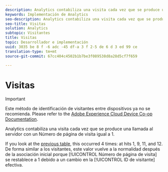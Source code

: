 ```yaml
---
description: Analytics contabiliza una visita cada vez que se produce una llamada al servidor con un Número de página de visita igual a 1.
keywords: Implementación de Analytics
seo-description: Analytics contabiliza una visita cada vez que se produce una llamada al servidor con un Número de página de visita igual a 1.
seo-title: Visitas
solution: Analytics
subtopic: Visitantes
title: Visitas
topic: Desarrollador e implementación
uuid: 3035 be 8 f -6 adc -45 df-a 3 f 2-5 de 6 d 3 ed 99 ce
translation-type: tm+mt
source-git-commit: 67cc404c4502b1b7be3f089538d8a28d5cf7f659

---
```



# Visitas

>[!IMPORTANT]
>
>Este método de identificación de visitantes entre dispositivos ya no se recomienda. Please refer to the [Adobe Experience Cloud Device Co-op Documentation](https://marketing.adobe.com/resources/help/en_US/mcdc/).

Analytics contabiliza una visita cada vez que se produce una llamada al servidor con un Número de página de visita igual a 1.

If you look at the [previous table](../../../implement/js-implementation/xdevice-visid/visit-example.md#concept_E3B32B8E539F4FDC8E3FA872328B87BA), this occurred 4 times: at hits 1, 9, 11, and 12. De forma similar a los visitantes, este valor vuelve a la normalidad después de la asociación inicial porque [!UICONTROL Número de página de visita] se restablece a 1 debido a un cambio en la [!UICONTROL ID de visitante] efectiva.
